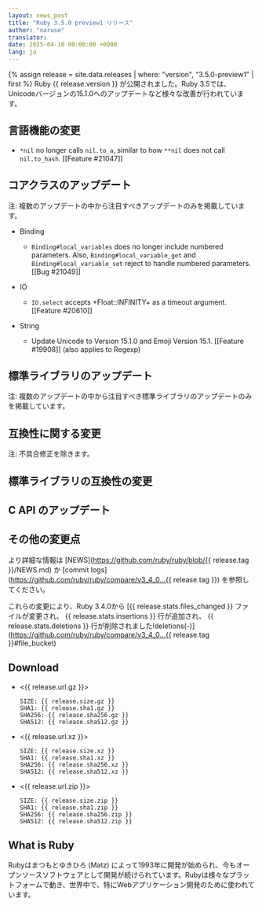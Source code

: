 ```yaml
---
layout: news_post
title: "Ruby 3.5.0 preview1 リリース"
author: "naruse"
translator:
date: 2025-04-18 00:00:00 +0000
lang: ja
---
```


{% assign release = site.data.releases | where: "version", "3.5.0-preview1" | first %}
Ruby {{ release.version }} が公開されました。Ruby 3.5では、Unicodeバージョンの15.1.0へのアップデートなど様々な改善が行われています。



## 言語機能の変更



* `*nil` no longer calls `nil.to_a`, similar to how `**nil` does
  not call `nil.to_hash`.  [[Feature #21047]]

## コアクラスのアップデート

注: 複数のアップデートの中から注目すべきアップデートのみを掲載しています。

* Binding

    * `Binding#local_variables` does no longer include numbered parameters.
      Also, `Binding#local_variable_get` and `Binding#local_variable_set` reject to handle numbered parameters.
      [[Bug #21049]]

* IO

    * `IO.select` accepts +Float::INFINITY+ as a timeout argument.
      [[Feature #20610]]

* String

    * Update Unicode to Version 15.1.0 and Emoji Version 15.1. [[Feature #19908]]
        (also applies to Regexp)


## 標準ライブラリのアップデート

注: 複数のアップデートの中から注目すべき標準ライブラリのアップデートのみを掲載しています。



## 互換性に関する変更

注: 不具合修正を除きます。



## 標準ライブラリの互換性の変更



## C API のアップデート



## その他の変更点



より詳細な情報は [NEWS](https://github.com/ruby/ruby/blob/{{ release.tag }}/NEWS.md)
か [commit logs](https://github.com/ruby/ruby/compare/v3_4_0...{{ release.tag }}) を参照してください。


これらの変更により、Ruby 3.4.0から [{{ release.stats.files_changed }} ファイルが変更され、 {{ release.stats.insertions }} 行が追加され、 {{ release.stats.deletions }} 行が削除されました!deletions(-)](https://github.com/ruby/ruby/compare/v3_4_0...{{ release.tag }}#file_bucket)


## Download

* <{{ release.url.gz }}>

      SIZE: {{ release.size.gz }}
      SHA1: {{ release.sha1.gz }}
      SHA256: {{ release.sha256.gz }}
      SHA512: {{ release.sha512.gz }}

* <{{ release.url.xz }}>

      SIZE: {{ release.size.xz }}
      SHA1: {{ release.sha1.xz }}
      SHA256: {{ release.sha256.xz }}
      SHA512: {{ release.sha512.xz }}

* <{{ release.url.zip }}>

      SIZE: {{ release.size.zip }}
      SHA1: {{ release.sha1.zip }}
      SHA256: {{ release.sha256.zip }}
      SHA512: {{ release.sha512.zip }}

## What is Ruby

Rubyはまつもとゆきひろ (Matz) によって1993年に開発が始められ、今もオープンソースソフトウェアとして開発が続けられています。Rubyは様々なプラットフォームで動き、世界中で、特にWebアプリケーション開発のために使われています。
